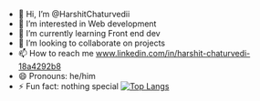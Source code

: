 - 👋 Hi, I’m @HarshitChaturvedii
- 👀 I’m interested in Web development
- 🌱 I’m currently learning Front end dev
- 💞️ I’m looking to collaborate on projects
- 📫 How to reach me www.linkedin.com/in/harshit-chaturvedi-18a4292b8
- 😄 Pronouns: he/him
- ⚡ Fun fact: nothing special
[![Top Langs](https://github-readme-stats-git-masterrstaa-rickstaa.vercel.app/api/top-langs/?username=anuraghazra)](https://github.com/anuraghazra/github-readme-stats)
<!---
HarshitChaturvedii/HarshitChaturvedii is a ✨ special ✨ repository because its `README.md` (this file) appears on your GitHub profile.
You can click the Preview link to take a look at your changes.
--->
